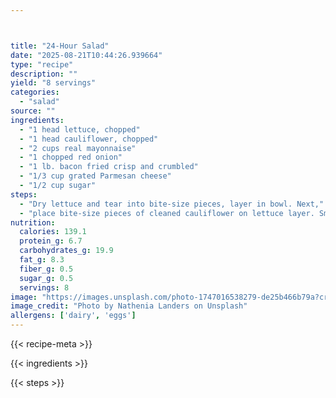 ```yaml
---



title: "24-Hour Salad"
date: "2025-08-21T10:44:26.939664"
type: "recipe"
description: ""
yield: "8 servings"
categories:
  - "salad"
source: ""
ingredients:
  - "1 head lettuce, chopped"
  - "1 head cauliflower, chopped"
  - "2 cups real mayonnaise"
  - "1 chopped red onion"
  - "1 lb. bacon fried crisp and crumbled"
  - "1/3 cup grated Parmesan cheese"
  - "1/2 cup sugar"
steps:
  - "Dry lettuce and tear into bite-size pieces, layer in bowl. Next,"
  - "place bite-size pieces of cleaned cauliflower on lettuce layer. Smooth mayonnaise over the layer of cauliflower. Next, sprinkle red onions over the mayonnaise, following with bacon bits, parmesan cheese, and finally sugar. Cover with plastic wrap to seal, let set overnight."
nutrition:
  calories: 139.1
  protein_g: 6.7
  carbohydrates_g: 19.9
  fat_g: 8.3
  fiber_g: 0.5
  sugar_g: 0.5
  servings: 8
image: "https://images.unsplash.com/photo-1747016538279-de25b466b79a?crop=entropy&cs=tinysrgb&fit=max&fm=jpg&ixid=M3w3OTQ5MzV8MHwxfHNlYXJjaHwxfHwyNC1ob3VyJTIwc2FsYWQlMjBmb29kJTIwc2FsYWR8ZW58MXwwfHx8MTc1NTc5NTkyOXww&ixlib=rb-4.1.0&q=80&w=1080"
image_credit: "Photo by Nathenia Landers on Unsplash"
allergens: ['dairy', 'eggs']
---
```


{{< recipe-meta >}}

{{< ingredients >}}

{{< steps >}}
